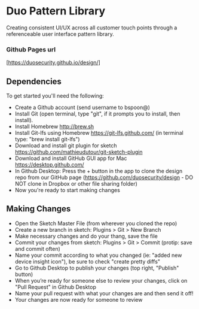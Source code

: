 # Duo Pattern Library
Creating consistent UI/UX across all customer touch points through a referenceable user interface pattern library.
### Github Pages url
[https://duosecurity.github.io/design/]

## Dependencies
To get started you'll need the following:
- Create a Github account (send username to bspoon@)
- Install Git (open terminal, type "git", if it prompts you to install, then install).
- Install Homebrew http://brew.sh
- Install Git-lfs using Homebrew https://git-lfs.github.com/ (in terminal type: "brew install git-lfs")
- Download and install git plugin for sketch https://github.com/mathieudutour/git-sketch-plugin
- Download and install GitHub GUI app for Mac https://desktop.github.com/
- In Github Desktop: Press the + button in the app to clone the design repo from our GitHub page (https://github.com/duosecurity/design - DO NOT clone in Dropbox or other file sharing folder)
- Now you're ready to start making changes

## Making Changes
- Open the Sketch Master File (from wherever you cloned the repo)
- Create a new branch in sketch: Plugins > Git > New Branch
- Make necessary changes and do your thang, save the file
- Commit your changes from sketch: Plugins > Git > Commit (protip: save and commit often)
- Name your commit according to what you changed (ie: "added new device insight icon"), be sure to check "create pretty diffs"
- Go to Github Desktop to publish your changes (top right, "Publish" button)
- When you’re ready for someone else to review your changes, click on "Pull Request" in Github Desktop
- Name your pull request with what your changes are and then send it off!
- Your changes are now ready for someone to review

